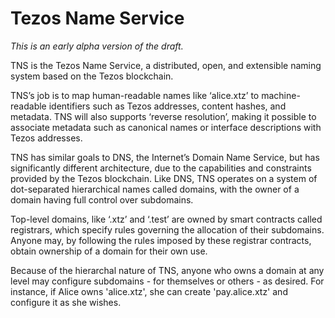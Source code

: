 # Tezos Name Service

_This is an early alpha version of the draft._

TNS is the Tezos Name Service, a distributed, open, and extensible naming system based on the Tezos blockchain.

TNS’s job is to map human-readable names like ‘alice.xtz’ to machine-readable identifiers such as Tezos addresses, content hashes, and metadata. TNS will also supports ‘reverse resolution’, making it possible to associate metadata such as canonical names or interface descriptions with Tezos addresses.

TNS has similar goals to DNS, the Internet’s Domain Name Service, but has significantly different architecture, due to the capabilities and constraints provided by the Tezos blockchain. Like DNS, TNS operates on a system of dot-separated hierarchical names called domains, with the owner of a domain having full control over subdomains.

Top-level domains, like ‘.xtz’ and ‘.test’ are owned by smart contracts called registrars, which specify rules governing the allocation of their subdomains. Anyone may, by following the rules imposed by these registrar contracts, obtain ownership of a domain for their own use.

Because of the hierarchal nature of TNS, anyone who owns a domain at any level may configure subdomains - for themselves or others - as desired. For instance, if Alice owns 'alice.xtz', she can create 'pay.alice.xtz' and configure it as she wishes.



